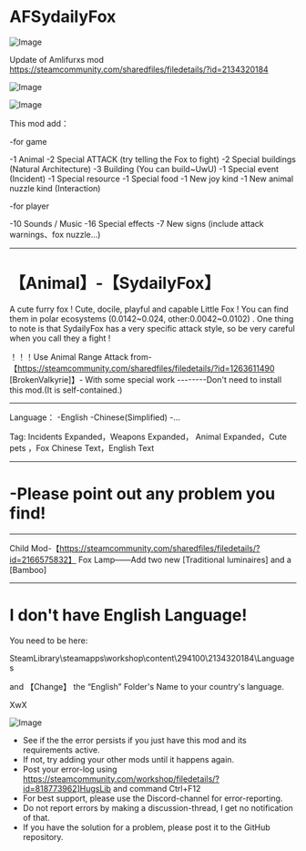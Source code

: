 # AFSydailyFox

![Image](https://i.imgur.com/buuPQel.png)

Update of Amlifurxs mod
https://steamcommunity.com/sharedfiles/filedetails/?id=2134320184

![Image](https://i.imgur.com/pufA0kM.png)

	
![Image](https://i.imgur.com/Z4GOv8H.png)

This mod add：

-for game

-1 Animal
-2 Special ATTACK (try telling the Fox to fight)
-2 Special buildings (Natural Architecture)
-3 Building (You can build~UwU)
-1 Special event (Incident)
-1 Special resource
-1 Special food
-1 New joy kind
-1 New animal nuzzle kind (Interaction)

-for player

-10 Sounds / Music
-16 Special effects
-7   New signs (include attack warnings、fox nuzzle...)

----------------------------------------------------------------------------------------------------

# 【Animal】-【SydailyFox】


A cute furry fox !
Cute, docile, playful and capable Little Fox ! 
You can find them in polar ecosystems (0.0142~0.024, other:0.0042~0.0102) . 
One thing to note is that SydailyFox has a very specific attack style, so be very careful when you call they a fight !


！！！Use Animal Range Attack from-【https://steamcommunity.com/sharedfiles/filedetails/?id=1263611490 [BrokenValkyrie]】- With some special work
--------Don't need to install this mod.(It is self-contained.)

----------------------------------------------------------------------------------------------------

Language：
-English
-Chinese(Simplified)
-...

Tag:
Incidents Expanded，Weapons Expanded， Animal Expanded，Cute pets ，Fox
Chinese Text，English Text

----------------------------------------------------------------------------------------------------

# -Please point out any problem you find!


----------------------------------------------------------------------------------------------------

Child Mod-【https://steamcommunity.com/sharedfiles/filedetails/?id=2166575832】
Fox Lamp——Add two new [Traditional luminaires] and a [Bamboo]

----------------------------------------------------------------------------------------------------

# I don't have English Language!
 

You need to be here:

SteamLibrary\steamapps\workshop\content\294100\2134320184\Languages

and 【Change】 the “English” Folder's Name to your country's language.

XwX

![Image](https://i.imgur.com/PwoNOj4.png)



-  See if the the error persists if you just have this mod and its requirements active.
-  If not, try adding your other mods until it happens again.
-  Post your error-log using https://steamcommunity.com/workshop/filedetails/?id=818773962]HugsLib and command Ctrl+F12
-  For best support, please use the Discord-channel for error-reporting.
-  Do not report errors by making a discussion-thread, I get no notification of that.
-  If you have the solution for a problem, please post it to the GitHub repository.


